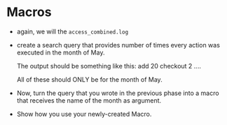 # Macros

* again, we will the `access_combined.log`

* create a search query that provides number of times every action was executed
in the month of May.

    The output should be something like this:
            add         20
            checkout    2
            ....

    All of these should ONLY be for the month of May.

* Now, turn the query that you wrote in the previous phase into a macro that receives
    the name of the month as argument.

* Show how you use your newly-created Macro.
